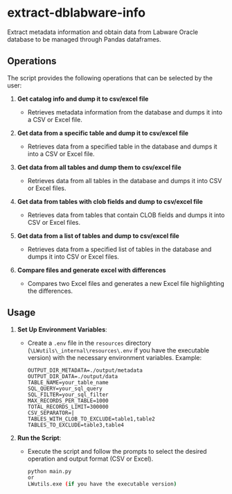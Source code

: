 # extract-dblabware-info

Extract metadata information and obtain data from Labware Oracle database to be managed through Pandas dataframes.

## Operations

The script provides the following operations that can be selected by the user:

1. **Get catalog info and dump it to csv/excel file**
   - Retrieves metadata information from the database and dumps it into a CSV or Excel file.

2. **Get data from a specific table and dump it to csv/excel file**
   - Retrieves data from a specified table in the database and dumps it into a CSV or Excel file.

3. **Get data from all tables and dump them to csv/excel file**
   - Retrieves data from all tables in the database and dumps it into CSV or Excel files.

4. **Get data from tables with clob fields and dump to csv/excel file**
   - Retrieves data from tables that contain CLOB fields and dumps it into CSV or Excel files.

5. **Get data from a list of tables and dump to csv/excel file**
   - Retrieves data from a specified list of tables in the database and dumps it into CSV or Excel files.

6. **Compare files and generate excel with differences**
   - Compares two Excel files and generates a new Excel file highlighting the differences.

## Usage

1. **Set Up Environment Variables**:
   - Create a `.env` file in the `resources` directory (`\LWutils\_internal\resources\.env` if you have the executable version) with the necessary environment variables. 
   Example:

     ```env
     OUTPUT_DIR_METADATA=./output/metadata
     OUTPUT_DIR_DATA=./output/data
     TABLE_NAME=your_table_name
     SQL_QUERY=your_sql_query
     SQL_FILTER=your_sql_filter
     MAX_RECORDS_PER_TABLE=1000
     TOTAL_RECORDS_LIMIT=300000
     CSV_SEPARATOR=|
     TABLES_WITH_CLOB_TO_EXCLUDE=table1,table2
     TABLES_TO_EXCLUDE=table3,table4
     ```


2. **Run the Script**:
   - Execute the script and follow the prompts to select the desired operation and output format (CSV or Excel).
     ```sh
     python main.py
     or
     LWutils.exe (if you have the executable version) 
     ```


